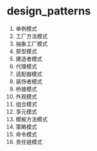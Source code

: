 # design_patterns

1. 单例模式
2. 工厂方法模式
3. 抽象工厂模式
4. 原型模式
5. 建造者模式
6. 代理模式
7. 适配器模式
8. 装饰者模式
9. 桥接模式
10. 外观模式
11. 组合模式
12. 享元模式
13. 模板方法模式
14. 策略模式
15. 命令模式
16. 责任链模式